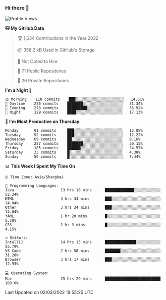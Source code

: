 ### Hi there 👋

<!--
**qbosen/qbosen** is a ✨ _special_ ✨ repository because its `README.md` (this file) appears on your GitHub profile.

Here are some ideas to get you started:

- 🔭 I’m currently working on ...
- 🌱 I’m currently learning ...
- 👯 I’m looking to collaborate on ...
- 🤔 I’m looking for help with ...
- 💬 Ask me about ...
- 📫 How to reach me: ...
- 😄 Pronouns: ...
- ⚡ Fun fact: ...
-->

<!--START_SECTION:waka-->
![Profile Views](http://img.shields.io/badge/Profile%20Views-5-blue)

**🐱 My GitHub Data** 

> 🏆 1,634 Contributions in the Year 2022
 > 
> 📦 358.2 kB Used in GitHub's Storage 
 > 
> 🚫 Not Opted to Hire
 > 
> 📜 71 Public Repositories 
 > 
> 🔑 26 Private Repositories  
 > 
**I'm a Night 🦉** 

```text
🌞 Morning    110 commits    ███░░░░░░░░░░░░░░░░░░░░░░   14.61% 
🌆 Daytime    236 commits    ███████░░░░░░░░░░░░░░░░░░   31.34% 
🌃 Evening    278 commits    █████████░░░░░░░░░░░░░░░░   36.92% 
🌙 Night      129 commits    ████░░░░░░░░░░░░░░░░░░░░░   17.13%

```
📅 **I'm Most Productive on Thursday** 

```text
Monday       91 commits     ███░░░░░░░░░░░░░░░░░░░░░░   12.08% 
Tuesday      92 commits     ███░░░░░░░░░░░░░░░░░░░░░░   12.22% 
Wednesday    69 commits     ██░░░░░░░░░░░░░░░░░░░░░░░   9.16% 
Thursday     227 commits    ███████░░░░░░░░░░░░░░░░░░   30.15% 
Friday       185 commits    ██████░░░░░░░░░░░░░░░░░░░   24.57% 
Saturday     33 commits     █░░░░░░░░░░░░░░░░░░░░░░░░   4.38% 
Sunday       56 commits     █░░░░░░░░░░░░░░░░░░░░░░░░   7.44%

```


📊 **This Week I Spent My Time On** 

```text
⌚︎ Time Zone: Asia/Shanghai

💬 Programming Languages: 
Java                     13 hrs 18 mins      █████████████░░░░░░░░░░░░   52.24% 
HTML                     3 hrs 34 mins       ███░░░░░░░░░░░░░░░░░░░░░░   14.04% 
Other                    3 hrs 34 mins       ███░░░░░░░░░░░░░░░░░░░░░░   14.04% 
YAML                     1 hr 20 mins        █░░░░░░░░░░░░░░░░░░░░░░░░   5.28% 
CSS                      1 hr 3 mins         █░░░░░░░░░░░░░░░░░░░░░░░░   4.15%

🔥 Editors: 
IntelliJ                 14 hrs 13 mins      ██████████████░░░░░░░░░░░   55.79% 
VS Code                  7 hrs 58 mins       ███████░░░░░░░░░░░░░░░░░░   31.28% 
Browser                  3 hrs 17 mins       ███░░░░░░░░░░░░░░░░░░░░░░   12.93%

💻 Operating System: 
Mac                      25 hrs 29 mins      █████████████████████████   100.0%

```


 Last Updated on 02/03/2022 16:55:25 UTC
<!--END_SECTION:waka-->
